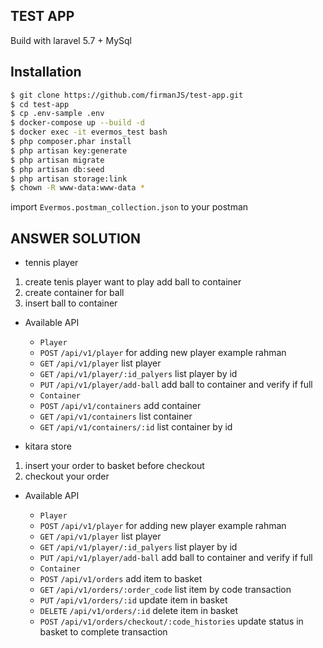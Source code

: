 ## TEST APP
Build with laravel 5.7 + MySql

## Installation

```sh
$ git clone https://github.com/firmanJS/test-app.git
$ cd test-app
$ cp .env-sample .env
$ docker-compose up --build -d
$ docker exec -it evermos_test bash
$ php composer.phar install
$ php artisan key:generate
$ php artisan migrate
$ php artisan db:seed
$ php artisan storage:link
$ chown -R www-data:www-data *
```

import `Evermos.postman_collection.json` to your postman

## ANSWER SOLUTION

* tennis player
1. create tenis player want to play add ball to container
2. create container for ball
3. insert ball to container 
- Available API
  * `Player`
  - `POST` `/api/v1/player` for adding new player example rahman
  - `GET` `/api/v1/player` list player
  - `GET` `/api/v1/player/:id_palyers` list player by id
  - `PUT` `/api/v1/player/add-ball` add ball to container and verify if full
  
  * `Container`
  - `POST` `/api/v1/containers` add container
  - `GET` `/api/v1/containers` list container
  - `GET` `/api/v1/containers/:id` list container by id

* kitara store
1. insert your order to basket before checkout
2. checkout your order
- Available API
  * `Player`
  - `POST` `/api/v1/player` for adding new player example rahman
  - `GET` `/api/v1/player` list player
  - `GET` `/api/v1/player/:id_palyers` list player by id
  - `PUT` `/api/v1/player/add-ball` add ball to container and verify if full
  
  * `Container`
  - `POST` `/api/v1/orders` add item to basket
  - `GET` `/api/v1/orders/:order_code` list item by code transaction
  - `PUT` `/api/v1/orders/:id` update item in basket
  - `DELETE` `/api/v1/orders/:id` delete item in basket
  - `POST` `/api/v1/orders/checkout/:code_histories` update status in basket to complete transaction
